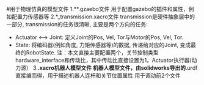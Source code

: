 #用于物理仿真的模型文件
1.**.gzaebo文件
用于配置gazebo的插件和属性，例如配置力传感器等
2.*_transmission.xacro文件
 transmission是硬件抽象层中的一部分, transmission的任务很清晰, 主要是两个方向的任务:
- Actuator <–> Joint: 定义Joint的Pos, Vel, Tor与Motor的Pos, Vel, Tor.
- State: 将编码器(例如角度, 力矩传感器等)的数据, 传递给对应的Joint, 变成最终的RobotState.
注：本文直接主要配置两个，关节控制类型hardware_interface和传动比，其中传动比直接设置为1，Actuator执行器(动力源）
3.**.xacro机器人模型文件
机器人模型文件，由solidworks导出的**.urdf直接编而得，用于描述机器人连杆和关节位置属性
用于调动前2个文件


